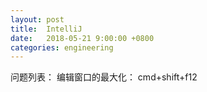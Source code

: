 ```yaml
---
layout: post
title:  IntelliJ
date:   2018-05-21 9:00:00 +0800
categories: engineering
---
```

问题列表：
编辑窗口的最大化：
cmd+shift+f12
